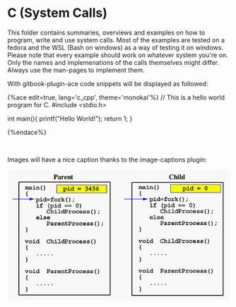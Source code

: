 # C (System Calls)

This folder contains summaries, overviews and examples on how to program, write and use system calls. Most of the examples are tested on a fedora and the WSL (Bash on windows) as a way of testing it on windows. Please note that every example should work on whatever system you're on. Only the names and implemenations of the calls themselves might differ. Always use the man-pages to implement them.

 
With gitbook-plugin-ace code snippets will be displayed as followed:

{%ace edit=true, lang='c_cpp', theme='monokai'%}
// This is a hello world program for C.
#include <stdio.h>

int main(){
  printf("Hello World!");
  return 1;
}

{%endace%}

<br />


Images will have a nice caption thanks to the image-captions plugin:

![1. Forking to create child processes](../images/fork.jpg)